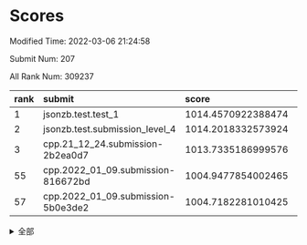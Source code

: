 # Scores

Modified Time: 2022-03-06 21:24:58

Submit Num: 207

All Rank Num: 309237

| rank |               submit               |       score        |       sigma        | pk_num |
| :--- | :--------------------------------- | :----------------- | :----------------- | :----- |
| 1    | jsonzb.test.test_1                 | 1014.4570922388474 | 0.8680502740323418 | 5972   |
| 2    | jsonzb.test.submission_level_4     | 1014.2018332573924 | 0.8229127452930167 | 5976   |
| 3    | cpp.21_12_24.submission-2b2ea0d7   | 1013.7335186999576 | 0.807780146002651  | 5978   |
| 55   | cpp.2022_01_09.submission-816672bd | 1004.9477854002465 | 0.7043954779361937 | 5979   |
| 57   | cpp.2022_01_09.submission-5b0e3de2 | 1004.7182281010425 | 0.7146981821825273 | 5978   |


<details>
<summary>全部</summary>

| rank |                 submit                 |       score        |       sigma        | pk_num |
| :--- | :------------------------------------- | :----------------- | :----------------- | :----- |
| 1    | jsonzb.test.test_1                     | 1014.4570922388474 | 0.8680502740323418 | 5972   |
| 2    | jsonzb.test.submission_level_4         | 1014.2018332573924 | 0.8229127452930167 | 5976   |
| 3    | cpp.21_12_24.submission-2b2ea0d7       | 1013.7335186999576 | 0.807780146002651  | 5978   |
| 4    | gobigger.level_3.submission_level_3_31 | 1011.5194873846397 | 0.7597979324765708 | 5982   |
| 5    | gobigger.level_3.submission_level_3_45 | 1011.4258579212043 | 0.791842597282753  | 5977   |
| 6    | gobigger.level_3.submission_level_3_22 | 1011.2026491863156 | 0.7620219367935911 | 5972   |
| 7    | gobigger.level_3.submission_level_3_32 | 1010.9662879932624 | 0.7790196035074287 | 5971   |
| 8    | gobigger.level_3.submission_level_3_4  | 1010.7810050912268 | 0.7804317698478419 | 5973   |
| 9    | gobigger.level_3.submission_level_3_44 | 1010.7071304076052 | 0.7687638842193733 | 5975   |
| 10   | gobigger.level_3.submission_level_3_46 | 1010.5650513773941 | 0.7730428096610801 | 5974   |
| 11   | gobigger.level_3.submission_level_3_20 | 1010.5454961859677 | 0.7780217224462771 | 5978   |
| 12   | gobigger.level_3.submission_level_3_38 | 1010.4151685504776 | 0.7599601033774462 | 5973   |
| 13   | gobigger.level_3.submission_level_3_23 | 1010.4003467163824 | 0.7834102817177119 | 5976   |
| 14   | gobigger.level_3.submission_level_3_9  | 1010.2288230879158 | 0.7733440616532476 | 5973   |
| 15   | gobigger.level_3.submission_level_3_14 | 1010.1604142791937 | 0.7461164571034629 | 5976   |
| 16   | gobigger.level_3.submission_level_3_8  | 1010.132070412714  | 0.7427673606848406 | 5974   |
| 17   | gobigger.level_3.submission_level_3_27 | 1010.0807794201485 | 0.7561376586665123 | 5973   |
| 18   | gobigger.level_3.submission_level_3_17 | 1010.0439146926553 | 0.7685086869435628 | 5976   |
| 19   | gobigger.level_3.submission_level_3_43 | 1010.0072008759006 | 0.7631754027339583 | 5975   |
| 20   | gobigger.level_3.submission_level_3_28 | 1009.9731751421218 | 0.788248086364291  | 5980   |
| 21   | gobigger.level_3.submission_level_3_25 | 1009.9689716961478 | 0.7744882745715003 | 5974   |
| 22   | gobigger.level_3.submission_level_3_21 | 1009.9630327487426 | 0.7555090172900784 | 5973   |
| 23   | gobigger.level_3.submission_level_3_0  | 1009.9360220968472 | 0.7491909095484656 | 5969   |
| 24   | gobigger.level_3.submission_level_3_2  | 1009.897480424392  | 0.7459261961546814 | 5975   |
| 25   | gobigger.level_3.submission_level_3_12 | 1009.8591814912834 | 0.7542125009921028 | 5978   |
| 26   | gobigger.level_3.submission_level_3_26 | 1009.8361025143107 | 0.7581174254630199 | 5979   |
| 27   | gobigger.level_3.submission_level_3_18 | 1009.826733628162  | 0.7430747799559091 | 5974   |
| 28   | gobigger.level_3.submission_level_3_48 | 1009.745929307154  | 0.7558570317317181 | 5977   |
| 29   | gobigger.level_3.submission_level_3_6  | 1009.724497174021  | 0.7673357746270217 | 5977   |
| 30   | gobigger.level_3.submission_level_3_29 | 1009.6929405555068 | 0.7527764941591609 | 5977   |
| 31   | gobigger.level_3.submission_level_3_40 | 1009.6701406463587 | 0.7520925914153394 | 5974   |
| 32   | gobigger.level_3.submission_level_3_35 | 1009.6528709990858 | 0.7361317694909765 | 5978   |
| 33   | gobigger.level_3.submission_level_3_47 | 1009.6176340197202 | 0.7510828241740891 | 5971   |
| 34   | gobigger.level_3.submission_level_3_16 | 1009.6126331354899 | 0.7857917892410334 | 5980   |
| 35   | gobigger.level_3.submission_level_3_15 | 1009.4539579060169 | 0.7517274428978702 | 5971   |
| 36   | gobigger.level_3.submission_level_3_30 | 1009.4262492883062 | 0.7525926147228067 | 5977   |
| 37   | gobigger.level_3.submission_level_3_41 | 1009.4132219365808 | 0.7457660568248343 | 5975   |
| 38   | gobigger.level_3.submission_level_3_42 | 1009.394865977367  | 0.7494824376569109 | 5974   |
| 39   | gobigger.level_3.submission_level_3_19 | 1009.3946228791342 | 0.757294029216702  | 5978   |
| 40   | gobigger.level_3.submission_level_3_11 | 1009.3565931241192 | 0.7509664552219213 | 5975   |
| 41   | gobigger.level_3.submission_level_3_34 | 1009.261439118271  | 0.7449405022162179 | 5971   |
| 42   | gobigger.level_3.submission_level_3_5  | 1009.1169700513998 | 0.7341798652026701 | 5975   |
| 43   | gobigger.level_3.submission_level_3_36 | 1009.0971606385765 | 0.7329067720120392 | 5974   |
| 44   | gobigger.level_3.submission_level_3_33 | 1009.0644051366313 | 0.7644994365792601 | 5978   |
| 45   | gobigger.level_3.submission_level_3_10 | 1008.9977339306071 | 0.7564484416054257 | 5970   |
| 46   | gobigger.level_3.submission_level_3_1  | 1008.9374600581228 | 0.7408697095461731 | 5972   |
| 47   | gobigger.level_3.submission_level_3_49 | 1008.903499506068  | 0.7519823218547127 | 5977   |
| 48   | gobigger.level_3.submission_level_3_13 | 1008.8441473409074 | 0.755081029371941  | 5975   |
| 49   | gobigger.level_3.submission_level_3_39 | 1008.8329593572437 | 0.7523287601187044 | 5979   |
| 50   | gobigger.level_3.submission_level_3_37 | 1008.7859817848753 | 0.7373770040317598 | 5974   |
| 51   | gobigger.level_3.submission_level_3_24 | 1008.5831724271006 | 0.7386986601382691 | 5976   |
| 52   | gobigger.level_3.submission_level_3_7  | 1008.528536960165  | 0.7433630611358263 | 5979   |
| 53   | gobigger.level_3.submission_level_3_3  | 1007.1158938328955 | 0.7395817856490698 | 5973   |
| 54   | gobigger.level_1.submission_level_1_4  | 1005.1506662498515 | 0.7379389416632436 | 5971   |
| 55   | cpp.2022_01_09.submission-816672bd     | 1004.9477854002465 | 0.7043954779361937 | 5979   |
| 56   | gobigger.level_1.submission_level_1_36 | 1004.926133334163  | 0.7291204524932448 | 5974   |
| 57   | cpp.2022_01_09.submission-5b0e3de2     | 1004.7182281010425 | 0.7146981821825273 | 5978   |
| 58   | gobigger.level_1.submission_level_1_46 | 1004.5399955209284 | 0.7093503625966263 | 5974   |
| 59   | gobigger.level_1.submission_level_1_24 | 1004.5355633778291 | 0.7177674691460691 | 5982   |
| 60   | gobigger.level_1.submission_level_1_37 | 1004.4875523311088 | 0.712767485628471  | 5977   |
| 61   | gobigger.level_1.submission_level_1_41 | 1004.3153072934243 | 0.7199029838005302 | 5975   |
| 62   | gobigger.level_1.submission_level_1_9  | 1004.2840979317181 | 0.715306464800212  | 5971   |
| 63   | gobigger.level_1.submission_level_1_2  | 1004.219635103294  | 0.7239428488334881 | 5980   |
| 64   | gobigger.level_1.submission_level_1_12 | 1004.1701347800947 | 0.7172995263733968 | 5972   |
| 65   | gobigger.level_1.submission_level_1_10 | 1004.1162443954936 | 0.714165846151322  | 5982   |
| 66   | gobigger.level_1.submission_level_1_3  | 1003.9621768310379 | 0.7138691854468    | 5977   |
| 67   | gobigger.level_1.submission_level_1_27 | 1003.9592975639039 | 0.7219255064083672 | 5975   |
| 68   | gobigger.level_1.submission_level_1_43 | 1003.9440989351908 | 0.7241985296985255 | 5975   |
| 69   | gobigger.level_1.submission_level_1_34 | 1003.9306256499497 | 0.7216867539209753 | 5979   |
| 70   | gobigger.level_1.submission_level_1_48 | 1003.8511870121015 | 0.7222597143174259 | 5974   |
| 71   | gobigger.level_1.submission_level_1_49 | 1003.7230681163377 | 0.7117728527392029 | 5976   |
| 72   | gobigger.level_1.submission_level_1_32 | 1003.6005618068757 | 0.7155322478030124 | 5972   |
| 73   | gobigger.level_1.submission_level_1_16 | 1003.5818004640042 | 0.7099275358052245 | 5975   |
| 74   | gobigger.level_1.submission_level_1_35 | 1003.5314612181685 | 0.7198499804124725 | 5976   |
| 75   | gobigger.level_1.submission_level_1_20 | 1003.5129672927512 | 0.709392096052489  | 5978   |
| 76   | gobigger.level_1.submission_level_1_0  | 1003.4209228332458 | 0.7192301060155053 | 5982   |
| 77   | gobigger.level_1.submission_level_1_15 | 1003.4089241564781 | 0.7132565024579864 | 5976   |
| 78   | gobigger.level_1.submission_level_1_25 | 1003.3818432850227 | 0.7224801031221726 | 5970   |
| 79   | gobigger.level_1.submission_level_1_19 | 1003.3786626493213 | 0.7093665750256596 | 5984   |
| 80   | gobigger.level_1.submission_level_1_38 | 1003.3217823237472 | 0.7194149989036412 | 5975   |
| 81   | gobigger.level_1.submission_level_1_28 | 1003.317282341346  | 0.7016616198050547 | 5977   |
| 82   | gobigger.level_1.submission_level_1_8  | 1003.2833955194993 | 0.7283969898581742 | 5978   |
| 83   | gobigger.level_1.submission_level_1_13 | 1003.1771827934577 | 0.7156073510507651 | 5971   |
| 84   | gobigger.level_1.submission_level_1_5  | 1003.1700091744358 | 0.7121965080744681 | 5981   |
| 85   | gobigger.level_1.submission_level_1_47 | 1003.1621125215852 | 0.7167846297797507 | 5973   |
| 86   | gobigger.level_1.submission_level_1_7  | 1003.1384818182078 | 0.7121139065863489 | 5976   |
| 87   | gobigger.level_1.submission_level_1_30 | 1003.1087612319711 | 0.7159679991671534 | 5980   |
| 88   | gobigger.level_1.submission_level_1_45 | 1003.0949695705051 | 0.7152127227374231 | 5974   |
| 89   | gobigger.level_1.submission_level_1_21 | 1002.9911494372661 | 0.7257797983240146 | 5975   |
| 90   | gobigger.level_1.submission_level_1_14 | 1002.9733329467562 | 0.7111599803461126 | 5974   |
| 91   | gobigger.level_1.submission_level_1_6  | 1002.9266759136203 | 0.7253054534545599 | 5978   |
| 92   | gobigger.level_1.submission_level_1_39 | 1002.8760767332184 | 0.7048037563815006 | 5978   |
| 93   | gobigger.level_1.submission_level_1_31 | 1002.7914123350719 | 0.7154708188510551 | 5982   |
| 94   | gobigger.level_1.submission_level_1_44 | 1002.7538694543504 | 0.7190327792176562 | 5973   |
| 95   | gobigger.level_1.submission_level_1_18 | 1002.691285878602  | 0.7181130320980548 | 5975   |
| 96   | gobigger.level_1.submission_level_1_1  | 1002.6356898786229 | 0.7142984547276985 | 5976   |
| 97   | gobigger.level_1.submission_level_1_11 | 1002.5559686851386 | 0.7160175909063458 | 5973   |
| 98   | gobigger.level_1.submission_level_1_33 | 1002.517642977494  | 0.7144683789336236 | 5978   |
| 99   | gobigger.level_1.submission_level_1_17 | 1002.4644385272791 | 0.7079605656167018 | 5973   |
| 100  | gobigger.level_1.submission_level_1_22 | 1002.273780220875  | 0.7064944557396516 | 5972   |
| 101  | gobigger.level_1.submission_level_1_23 | 1002.0538661848209 | 0.7102276263072683 | 5972   |
| 102  | gobigger.level_1.submission_level_1_29 | 1001.9956020791151 | 0.7050773405479357 | 5981   |
| 103  | gobigger.level_1.submission_level_1_42 | 1001.9193374484182 | 0.7102047601081398 | 5977   |
| 104  | gobigger.level_1.submission_level_1_40 | 1001.89266244909   | 0.7305432099041718 | 5971   |
| 105  | gobigger.level_1.submission_level_1_26 | 1001.5903871691726 | 0.7193133113963255 | 5979   |
| 106  | gobigger.random.submission_random_28   | 997.1752062798987  | 0.6962000066970441 | 5979   |
| 107  | gobigger.random.submission_random_25   | 997.0872469556276  | 0.7034177855673593 | 5977   |
| 108  | gobigger.random.submission_random_1    | 996.984723877134   | 0.6989389984427081 | 5971   |
| 109  | gobigger.random.submission_random_40   | 996.9126978266447  | 0.7102498622905606 | 5977   |
| 110  | gobigger.random.submission_random_44   | 996.7668239260249  | 0.699935472275943  | 5976   |
| 111  | gobigger.random.submission_random_49   | 996.7618444589597  | 0.7055711054264715 | 5972   |
| 112  | gobigger.random.submission_random_6    | 996.6093840227786  | 0.7215965674275187 | 5974   |
| 113  | gobigger.random.submission_random_26   | 996.5993713884461  | 0.6995210937907377 | 5980   |
| 114  | gobigger.random.submission_random_13   | 996.5749889831508  | 0.7071631502279154 | 5974   |
| 115  | gobigger.random.submission_random_36   | 996.524880192655   | 0.6963151290786513 | 5973   |
| 116  | gobigger.random.submission_random_34   | 996.5017344733685  | 0.705241098208807  | 5976   |
| 117  | gobigger.random.submission_random_3    | 996.4660683495687  | 0.7097286054848839 | 5976   |
| 118  | gobigger.random.submission_random_4    | 996.4052781691373  | 0.708800552308453  | 5980   |
| 119  | gobigger.random.submission_random_42   | 996.3780376959996  | 0.7087603359362804 | 5972   |
| 120  | gobigger.random.submission_random_10   | 996.2658040070244  | 0.7194270012377713 | 5979   |
| 121  | gobigger.random.submission_random_43   | 996.2210382352104  | 0.7181895676571165 | 5975   |
| 122  | gobigger.random.submission_random_46   | 996.1383409184718  | 0.7019308276331256 | 5976   |
| 123  | gobigger.random.submission_random_23   | 996.1309802518978  | 0.7016984483631957 | 5974   |
| 124  | gobigger.random.submission_random_20   | 996.1256893173424  | 0.7002631400990704 | 5976   |
| 125  | gobigger.random.submission_random_14   | 996.1221038853972  | 0.7144869534311256 | 5970   |
| 126  | gobigger.random.submission_random_19   | 996.1059137708991  | 0.7103826275543242 | 5978   |
| 127  | gobigger.random.submission_random_9    | 996.0635042290677  | 0.7063121073002216 | 5979   |
| 128  | gobigger.random.submission_random_38   | 996.0351954984611  | 0.6971092487654035 | 5974   |
| 129  | gobigger.random.submission_random_15   | 996.0257809333388  | 0.7024509715008814 | 5972   |
| 130  | gobigger.random.submission_random_24   | 996.0256595945259  | 0.6993613485093444 | 5972   |
| 131  | gobigger.random.submission_random_33   | 995.9918444887969  | 0.7005999660206726 | 5979   |
| 132  | gobigger.random.submission_random_39   | 995.9697634508784  | 0.7053151113693618 | 5972   |
| 133  | gobigger.random.submission_random_27   | 995.8555279819733  | 0.712672595561069  | 5980   |
| 134  | gobigger.random.submission_random_16   | 995.809824515786   | 0.7066464318842752 | 5980   |
| 135  | gobigger.random.submission_random_8    | 995.8054142242028  | 0.7193972399991707 | 5976   |
| 136  | gobigger.random.submission_random_32   | 995.7895674565841  | 0.7346629943197589 | 5977   |
| 137  | gobigger.random.submission_random_41   | 995.7884824266531  | 0.7111252162522036 | 5980   |
| 138  | gobigger.random.submission_random_47   | 995.7581886961381  | 0.7122824095442064 | 5978   |
| 139  | gobigger.random.submission_random_48   | 995.7034270554619  | 0.7095143893322156 | 5976   |
| 140  | gobigger.random.submission_random_37   | 995.6920585307215  | 0.7195288423138929 | 5976   |
| 141  | gobigger.random.submission_random_35   | 995.6892614914746  | 0.7178986043387262 | 5971   |
| 142  | gobigger.random.submission_random_11   | 995.6799357390667  | 0.714072735231293  | 5973   |
| 143  | gobigger.random.submission_random_7    | 995.6186830993524  | 0.7089778801420814 | 5976   |
| 144  | gobigger.random.submission_random_0    | 995.5579397193538  | 0.7080988079656404 | 5974   |
| 145  | gobigger.random.submission_random_45   | 995.4819612486955  | 0.7154015188902259 | 5973   |
| 146  | gobigger.random.submission_random_21   | 995.4774584905772  | 0.706503782474944  | 5980   |
| 147  | gobigger.random.submission_random_22   | 995.3848220725602  | 0.7130592860225223 | 5978   |
| 148  | gobigger.random.submission_random_12   | 995.3301435239828  | 0.6996362865800957 | 5977   |
| 149  | gobigger.random.submission_random_2    | 995.1968540129525  | 0.7206111870036257 | 5976   |
| 150  | gobigger.random.submission_random_18   | 995.1848381066798  | 0.7101766762547917 | 5974   |
| 151  | gobigger.random.submission_random_29   | 995.0383082831866  | 0.7185619533978298 | 5975   |
| 152  | gobigger.level_2.submission_level_2_24 | 994.7924822626089  | 0.7265149159794245 | 5972   |
| 153  | gobigger.random.submission_random_31   | 994.7595086216719  | 0.7212548109471455 | 5977   |
| 154  | gobigger.level_2.submission_level_2_41 | 994.7588553136956  | 0.7213254317789192 | 5977   |
| 155  | gobigger.random.submission_random_17   | 994.2852142222788  | 0.7133537418027618 | 5976   |
| 156  | gobigger.random.submission_random_30   | 994.2718240835567  | 0.723806039973164  | 5979   |
| 157  | gobigger.random.submission_random_5    | 994.1936981195937  | 0.7306387387028557 | 5978   |
| 158  | gobigger.level_2.submission_level_2_9  | 993.9496354437399  | 0.7439805415340879 | 5972   |
| 159  | gobigger.level_2.submission_level_2_14 | 993.5611328234152  | 0.7597274317931069 | 5971   |
| 160  | gobigger.level_2.submission_level_2_3  | 993.5388261322564  | 0.7296431089606442 | 5976   |
| 161  | gobigger.level_2.submission_level_2_7  | 993.4977658393358  | 0.7358658509857999 | 5973   |
| 162  | gobigger.level_2.submission_level_2_34 | 993.4595188179916  | 0.7397253249906599 | 5980   |
| 163  | gobigger.level_2.submission_level_2_22 | 993.1905481516316  | 0.7516305446759455 | 5973   |
| 164  | gobigger.level_2.submission_level_2_13 | 993.1031910739517  | 0.7507745559057238 | 5980   |
| 165  | gobigger.level_2.submission_level_2_12 | 993.0660828218047  | 0.724778691615457  | 5973   |
| 166  | gobigger.level_2.submission_level_2_30 | 993.0605460016399  | 0.74101856058426   | 5978   |
| 167  | gobigger.level_2.submission_level_2_20 | 993.0497354644601  | 0.7427384766908433 | 5974   |
| 168  | gobigger.level_2.submission_level_2_23 | 993.0418011414579  | 0.7445942941324842 | 5978   |
| 169  | gobigger.level_2.submission_level_2_19 | 992.9869037580236  | 0.7325177522973124 | 5975   |
| 170  | gobigger.level_2.submission_level_2_6  | 992.9635478276815  | 0.7265652371742288 | 5982   |
| 171  | gobigger.level_2.submission_level_2_44 | 992.7770846328726  | 0.7365941414501739 | 5970   |
| 172  | gobigger.level_2.submission_level_2_47 | 992.7694766865466  | 0.737409544278077  | 5976   |
| 173  | gobigger.level_2.submission_level_2_49 | 992.7667528859278  | 0.7397967887303809 | 5974   |
| 174  | gobigger.level_2.submission_level_2_10 | 992.7610913072849  | 0.7340701246304976 | 5973   |
| 175  | gobigger.level_2.submission_level_2_1  | 992.7416957454616  | 0.7353051113440073 | 5975   |
| 176  | gobigger.level_2.submission_level_2_25 | 992.7097578771858  | 0.7476536648309232 | 5975   |
| 177  | gobigger.level_2.submission_level_2_46 | 992.4406812733599  | 0.75458114358029   | 5971   |
| 178  | gobigger.level_2.submission_level_2_27 | 992.2574685824875  | 0.7298573165977845 | 5976   |
| 179  | gobigger.level_2.submission_level_2_2  | 992.2365198971856  | 0.7295313181061452 | 5974   |
| 180  | gobigger.level_2.submission_level_2_0  | 992.2192069120163  | 0.7579253210225673 | 5982   |
| 181  | gobigger.level_2.submission_level_2_29 | 992.0793555350056  | 0.7433483140563307 | 5975   |
| 182  | gobigger.level_2.submission_level_2_39 | 992.0755787933293  | 0.7442624084849513 | 5972   |
| 183  | gobigger.level_2.submission_level_2_8  | 992.0472800801703  | 0.7421225212857375 | 5973   |
| 184  | gobigger.level_2.submission_level_2_40 | 992.0303458442313  | 0.7412245554899086 | 5982   |
| 185  | gobigger.level_2.submission_level_2_42 | 992.0165923083549  | 0.7378575560479927 | 5976   |
| 186  | gobigger.level_2.submission_level_2_4  | 991.8962206482702  | 0.7421993280779645 | 5973   |
| 187  | gobigger.level_2.submission_level_2_32 | 991.8545060387174  | 0.7698397558417147 | 5973   |
| 188  | gobigger.level_2.submission_level_2_43 | 991.7625394779652  | 0.7415956544558898 | 5976   |
| 189  | gobigger.level_2.submission_level_2_38 | 991.6679542184897  | 0.7597915813504172 | 5976   |
| 190  | gobigger.level_2.submission_level_2_11 | 991.5823582732313  | 0.7434031592033653 | 5974   |
| 191  | gobigger.level_2.submission_level_2_45 | 991.5747212330065  | 0.7404796355693899 | 5971   |
| 192  | gobigger.level_2.submission_level_2_36 | 991.5569936281613  | 0.7388803098857186 | 5976   |
| 193  | gobigger.level_2.submission_level_2_33 | 991.5537093336367  | 0.7297132227969917 | 5980   |
| 194  | gobigger.level_2.submission_level_2_5  | 991.4253051433559  | 0.7621838905500509 | 5974   |
| 195  | gobigger.level_2.submission_level_2_17 | 991.4092645343808  | 0.7323802890270562 | 5975   |
| 196  | gobigger.level_2.submission_level_2_18 | 991.4069842155639  | 0.7649831355253764 | 5978   |
| 197  | gobigger.level_2.submission_level_2_21 | 991.3743301810792  | 0.7526284494464074 | 5973   |
| 198  | gobigger.level_2.submission_level_2_31 | 991.3443365461798  | 0.7614394523775528 | 5973   |
| 199  | gobigger.level_2.submission_level_2_26 | 991.3214812708682  | 0.743467570686217  | 5980   |
| 200  | gobigger.level_2.submission_level_2_37 | 991.3008574088931  | 0.7577385446854739 | 5977   |
| 201  | gobigger.level_2.submission_level_2_16 | 991.0273870520806  | 0.7530110734788154 | 5973   |
| 202  | gobigger.level_2.submission_level_2_35 | 990.9200917747476  | 0.7515856341137568 | 5976   |
| 203  | gobigger.level_2.submission_level_2_15 | 990.7113177373192  | 0.7664619603143965 | 5979   |
| 204  | gobigger.level_2.submission_level_2_48 | 990.622641205677   | 0.7654824767829181 | 5975   |
| 205  | gobigger.level_2.submission_level_2_28 | 989.6085933914906  | 0.7664252338818923 | 5976   |
| 206  | gobigger.none.submission_none_0        | 976.1134861473863  | 1.46918511306231   | 5974   |
| 207  | gobigger.none.submission_none_1        | 975.7999169759817  | 1.4444542612758229 | 5979   |

</details>